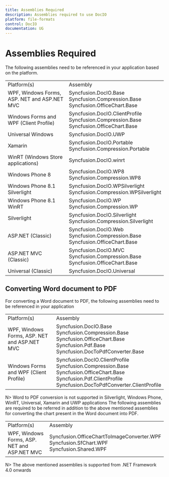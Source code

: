 ```yaml
---
title: Assemblies Required
description: Assemblies required to use DocIO
platform: file-formats
control: DocIO
documentation: UG
---
```


# Assemblies Required

The following assemblies need to be referenced in your application based on the platform.

<table>
<tr>
<td colspan=1 rowspan=1>
Platform(s)<br/></td><td colspan=1 rowspan=1>
Assembly<br/></td></tr>
<tr>
<td colspan=1 rowspan=1>
WPF, Windows Forms, ASP. NET and ASP.NET MVC<br/></td><td colspan=1 rowspan=1>
Syncfusion.DocIO.Base<br/>Syncfusion.Compression.Base<br/>Syncfusion.OfficeChart.Base<br/></td></tr>
<tr>
<td colspan=1 rowspan=1>
Windows Forms and WPF (Client Profile)<br/></td><td colspan=1 rowspan=1>
Syncfusion.DocIO.ClientProfile<br/>Syncfusion.Compression.Base<br/>Syncfusion.OfficeChart.Base<br/></td></tr>
<tr>
<td colspan=1 rowspan=1>
Universal Windows<br/></td><td colspan=1 rowspan=1>
Syncfusion.DocIO.UWP<br/></td></tr>
<tr>
<td colspan=1 rowspan=1>
Xamarin<br/></td><td colspan=1 rowspan=1>
Syncfusion.DocIO.Portable<br/>Syncfusion.Compression.Portable<br/></td></tr>
<tr>
<td colspan=1 rowspan=1>
WinRT (Windows Store applications)<br/></td><td colspan=1 rowspan=1>
Syncfusion.DocIO.winrt<br/></td></tr>
<tr>
<td colspan=1 rowspan=1>
Windows Phone 8<br/></td><td colspan=1 rowspan=1>
Syncfusion.DocIO.WP8<br/>Syncfusion.Compression.WP8<br/></td></tr>
<tr>
<td colspan=1 rowspan=1>
Windows Phone 8.1 Silverlight<br/></td><td colspan=1 rowspan=1>
Syncfusion.DocIO.WPSilverlight<br/>Syncfusion.Compression.WPSilverlight<br/></td></tr>
<tr>
<td colspan=1 rowspan=1>
Windows Phone 8.1 WinRT<br/></td><td colspan=1 rowspan=1>
Syncfusion.DocIO.WP<br/>Syncfusion.Compression.WP<br/></td></tr>
<tr>
<td colspan=1 rowspan=1>
Silverlight<br/></td><td colspan=1 rowspan=1>
Syncfusion.DocIO.Silverlight<br/>Syncfusion.Compression.Silverlight<br/></td></tr>
<tr>
<td colspan=1 rowspan=1>
ASP.NET (Classic)<br/></td><td colspan=1 rowspan=1>
Syncfusion.DocIO.Web<br/>Syncfusion.Compression.Base<br/>Syncfusion.OfficeChart.Base<br/></td></tr>
<tr>
<td colspan=1 rowspan=1>
ASP.NET MVC (Classic)<br/></td><td colspan=1 rowspan=1>
Syncfusion.DocIO.MVC<br/>Syncfusion.Compression.Base<br/>Syncfusion.OfficeChart.Base<br/></td></tr>
<tr>
<td colspan=1 rowspan=1>
Universal (Classic)<br/></td><td colspan=1 rowspan=1>
Syncfusion.DocIO.Universal<br/></td></tr>
</table>

## Converting Word document to PDF

For converting a Word document to PDF, the following assemblies need to be referenced in your application
<table>
<tr>
<td colspan=1 rowspan=1>
Platform(s)<br/></td><td colspan=1 rowspan=1>
Assembly<br/></td></tr>
<tr>
<td colspan=1 rowspan=1>
WPF, Windows Forms, ASP. NET and ASP.NET MVC<br/></td><td colspan=1 rowspan=1>
Syncfusion.DocIO.Base<br/>Syncfusion.Compression.Base<br/>Syncfusion.OfficeChart.Base<br/>Syncfusion.Pdf.Base<br/>Syncfusion.DocToPdfConverter.Base<br/></td></tr>
<tr>
<td colspan=1 rowspan=1>
Windows Forms and WPF (Client Profile)<br/></td><td colspan=1 rowspan=1>
Syncfusion.DocIO.ClientProfile<br/>Syncfusion.Compression.Base<br/>Syncfusion.OfficeChart.Base<br/>Syncfusion.Pdf.ClientProfile<br/>Syncfusion.DocToPdfConverter.ClientProfile<br/></td></tr>
</table>
N> Word to PDF conversion is not supported in Silverlight, Windows Phone, WinRT, Universal, Xamarin and UWP applications
The following assemblies are required to be referred in addition to the above mentioned assemblies for converting the chart present in the Word document into PDF.
<table>
<tr>
<td colspan=1 rowspan=1>
Platform(s)<br/></td><td colspan=1 rowspan=1>
Assembly<br/></td></tr>
<tr>
<td colspan=1 rowspan=1>
WPF, Windows Forms, ASP. NET and ASP.NET MVC<br/></td><td colspan=1 rowspan=1>
Syncfusion.OfficeChartToImageConverter.WPF<br/>Syncfusion.SfChart.WPF<br/>Syncfusion.Shared.WPF<br/></td></tr>
</table>
N> The above mentioned assemblies is supported from .NET Framework 4.0 onwards